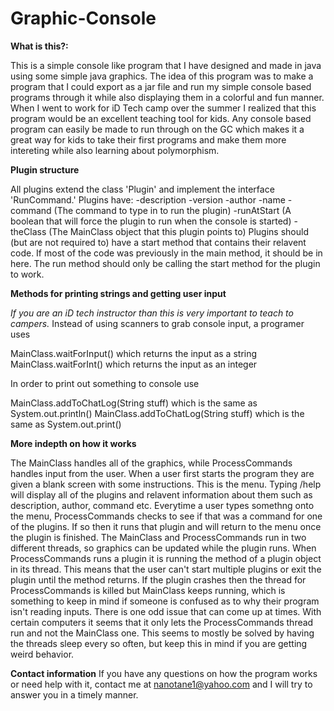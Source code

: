 # Graphic-Console
**What is this?:**

This is a simple console like program that I have designed and made in java using
some simple java graphics. The idea of this program was to make a program that I could
export as a jar file and run my simple console based programs through it while also displaying them in a 
colorful and fun manner. When I went to work for iD Tech camp over the summer I realized
that this program would be an excellent teaching tool for kids. Any console based program can easily be made 
to run through on the GC which makes it a great way for kids to take their first programs and make them more intereting 
while also learning about polymorphism. 

**Plugin structure**

All plugins extend the class 'Plugin' and implement the interface 'RunCommand.' 
Plugins have:
-description
-version
-author
-name
-command (The command to type in to run the plugin)
-runAtStart (A boolean that will force the plugin to run when the console is started)
-theClass (The MainClass object that this plugin points to)
Plugins should (but are not required to) have a start method that contains their relavent code. If most of the code
was previously in the main method, it should be in here. The run method should only be calling the start method for the plugin to work.

**Methods for printing strings and getting user input**

*If you are an iD tech instructor than this is very important to teach to campers.*
Instead of using scanners to grab console input, a programer uses

MainClass.waitForInput() which returns the input as a string
MainClass.waitForInt() which returns the input as an integer

In order to print out something to console use

MainClass.addToChatLog(String stuff) which is the same as System.out.println()
MainClass.addToChatLog(String stuff) which is the same as System.out.print()

**More indepth on how it works**

The MainClass handles all of the graphics, while ProcessCommands handles input from the user. When a user first starts
the program they are given a blank screen with some instructions. This is the menu. Typing /help will display all of the plugins and
relavent information about them such as description, author, command etc. Everytime a user types somethng onto the menu,
ProcessCommands checks to see if that was a command for one of the plugins. If so then it runs that plugin and will return to the menu
once the plugin is finished. 
The MainClass and ProcessCommands run in two different threads, so graphics can be updated while the plugin runs. When ProcessCommands
runs a plugin it is running the method of a plugin object in its thread. This means that the user can't start multiple plugins or exit
the plugin until the method returns. If the plugin crashes then the thread for ProcessCommands is killed but MainClass keeps running,
which is something to keep in mind if someone is confused as to why their program isn't reading inputs. 
There is one odd issue that can come up at times. With certain computers it seems that it only lets the ProcessCommands thread run and not the MainClass one. This seems to mostly be solved by having the threads sleep every so often, but keep this in mind if you are getting weird behavior. 

**Contact information**
If you have any questions on how the program works or need help with it, contact me at nanotane1@yahoo.com and I will try to answer you in a timely manner. 
